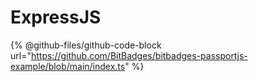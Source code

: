 # ExpressJS

{% @github-files/github-code-block url="https://github.com/BitBadges/bitbadges-passportjs-example/blob/main/index.ts" %}
